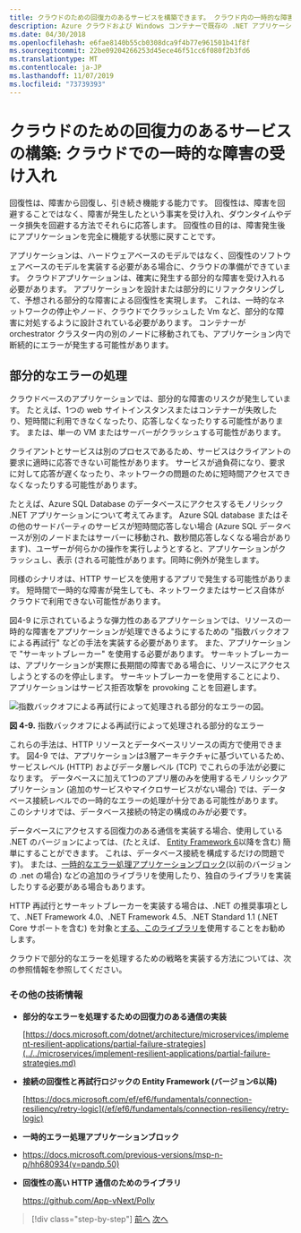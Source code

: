 ```yaml
---
title: クラウドのための回復力のあるサービスを構築できます。 クラウド内の一時的な障害を受け入れる
description: Azure クラウドおよび Windows コンテナーで既存の .NET アプリケーションを最新化する |クラウドのための回復力のあるサービスを構築できます。 クラウド内の一時的な障害を受け入れる
ms.date: 04/30/2018
ms.openlocfilehash: e6fae8140b55cb0308dca9f4b77e961501b41f8f
ms.sourcegitcommit: 22be09204266253d45ece46f51cc6f080f2b3fd6
ms.translationtype: MT
ms.contentlocale: ja-JP
ms.lasthandoff: 11/07/2019
ms.locfileid: "73739393"
---
```

# <a name="build-resilient-services-ready-for-the-cloud-embrace-transient-failures-in-the-cloud"></a>クラウドのための回復力のあるサービスの構築: クラウドでの一時的な障害の受け入れ

回復性は、障害から回復し、引き続き機能する能力です。 回復性は、障害を回避することではなく、障害が発生したという事実を受け入れ、ダウンタイムやデータ損失を回避する方法でそれらに応答します。 回復性の目的は、障害発生後にアプリケーションを完全に機能する状態に戻すことです。

アプリケーションは、ハードウェアベースのモデルではなく、回復性のソフトウェアベースのモデルを実装する必要がある場合に、クラウドの準備ができています。 クラウドアプリケーションは、確実に発生する部分的な障害を受け入れる必要があります。 アプリケーションを設計または部分的にリファクタリングして、予想される部分的な障害による回復性を実現します。 これは、一時的なネットワークの停止やノード、クラウドでクラッシュした Vm など、部分的な障害に対処するように設計されている必要があります。 コンテナーが orchestrator クラスター内の別のノードに移動されても、アプリケーション内で断続的にエラーが発生する可能性があります。

## <a name="handling-partial-failure"></a>部分的なエラーの処理

クラウドベースのアプリケーションでは、部分的な障害のリスクが発生しています。 たとえば、1つの web サイトインスタンスまたはコンテナーが失敗したり、短時間に利用できなくなったり、応答しなくなったりする可能性があります。 または、単一の VM またはサーバーがクラッシュする可能性があります。

クライアントとサービスは別のプロセスであるため、サービスはクライアントの要求に適時に応答できない可能性があります。 サービスが過負荷になり、要求に対して応答が遅くなったり、ネットワークの問題のために短時間アクセスできなくなったりする可能性があります。

たとえば、Azure SQL Database のデータベースにアクセスするモノリシック .NET アプリケーションについて考えてみます。 Azure SQL database またはその他のサードパーティのサービスが短時間応答しない場合 (Azure SQL データベースが別のノードまたはサーバーに移動され、数秒間応答しなくなる場合があります)、ユーザーが何らかの操作を実行しようとすると、アプリケーションがクラッシュし、表示 (される可能性があります。同時に例外が発生します。

同様のシナリオは、HTTP サービスを使用するアプリで発生する可能性があります。 短時間で一時的な障害が発生しても、ネットワークまたはサービス自体がクラウドで利用できない可能性があります。

図4-9 に示されているような弾力性のあるアプリケーションでは、リソースの一時的な障害をアプリケーションが処理できるようにするための "指数バックオフによる再試行" などの手法を実装する必要があります。 また、アプリケーションで "サーキットブレーカー" を使用する必要があります。 サーキットブレーカーは、アプリケーションが実際に長期間の障害である場合に、リソースにアクセスしようとするのを停止します。 サーキットブレーカーを使用することにより、アプリケーションはサービス拒否攻撃を provoking ことを回避します。

![指数バックオフによる再試行によって処理される部分的なエラーの図。](./media/build-resilient-services-ready-for-the-cloud-embrace-transient-failures-in-the-cloud/retry-partial-failures.png)

**図 4-9.** 指数バックオフによる再試行によって処理される部分的なエラー

これらの手法は、HTTP リソースとデータベースリソースの両方で使用できます。 図4-9 では、アプリケーションは3層アーキテクチャに基づいているため、サービスレベル (HTTP) およびデータ層レベル (TCP) でこれらの手法が必要になります。 データベースに加えて1つのアプリ層のみを使用するモノリシックアプリケーション (追加のサービスやマイクロサービスがない場合) では、データベース接続レベルでの一時的なエラーの処理が十分である可能性があります。 このシナリオでは、データベース接続の特定の構成のみが必要です。

データベースにアクセスする回復力のある通信を実装する場合、使用している .NET のバージョンによっては、(たとえば、 [Entity Framework 6](/ef/ef6/fundamentals/connection-resiliency/retry-logic)以降を含む) 簡単にすることができます。 これは、データベース接続を構成するだけの問題です)。 または、[一時的なエラー処理アプリケーションブロック](https://docs.microsoft.com/previous-versions/msp-n-p/hh680934(v=pandp.50))(以前のバージョンの .net の場合) などの追加のライブラリを使用したり、独自のライブラリを実装したりする必要がある場合もあります。

HTTP 再試行とサーキットブレーカーを実装する場合は、.NET の推奨事項として、.NET Framework 4.0、.NET Framework 4.5、.NET Standard 1.1 (.NET Core サポートを含む) を対象と[する、このライブラリを](https://github.com/App-vNext/Polly)使用することをお勧めします。

クラウドで部分的なエラーを処理するための戦略を実装する方法については、次の参照情報を参照してください。

### <a name="additional-resources"></a>その他の技術情報

- **部分的なエラーを処理するための回復力のある通信の実装**

    [https://docs.microsoft.com/dotnet/architecture/microservices/implement-resilient-applications/partial-failure-strategies](../../microservices/implement-resilient-applications/partial-failure-strategies.md)

- **接続の回復性と再試行ロジックの Entity Framework (バージョン6以降)**

    [https://docs.microsoft.com/ef/ef6/fundamentals/connection-resiliency/retry-logic](/ef/ef6/fundamentals/connection-resiliency/retry-logic)

- **一時的エラー処理アプリケーションブロック**

- <https://docs.microsoft.com/previous-versions/msp-n-p/hh680934(v=pandp.50)>

- **回復性の高い HTTP 通信のためのライブラリ**

    https://github.com/App-vNext/Polly

>[!div class="step-by-step"]
>[前へ](when-to-deploy-windows-containers-to-azure-container-service-kubernetes.md)
>[次へ](modernize-your-apps-with-monitoring-and-telemetry.md)
